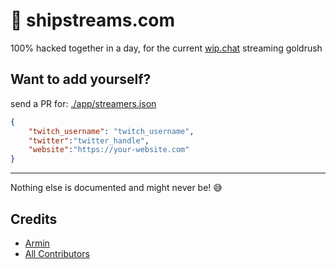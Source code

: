 # 🚢 shipstreams.com

100% hacked together in a day, for the current [wip.chat](https://wip.chat) streaming goldrush

## Want to add yourself?

send a PR for: [./app/streamers.json](../../blob/master/app/streamers.json)

```json
{
    "twitch_username": "twitch_username",
    "twitter":"twitter_handle",
    "website":"https://your-website.com"
}
```

---

Nothing else is documented and might never be! 😅
  
## Credits

- [Armin](https://twitter.com/arminulrich)
- [All Contributors](../../contributors)